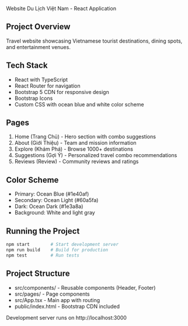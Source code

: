 Website Du Lịch Việt Nam - React Application

## Project Overview
Travel website showcasing Vietnamese tourist destinations, dining spots, and entertainment venues.

## Tech Stack
- React with TypeScript
- React Router for navigation
- Bootstrap 5 CDN for responsive design
- Bootstrap Icons
- Custom CSS with ocean blue and white color scheme

## Pages
1. Home (Trang Chủ) - Hero section with combo suggestions
2. About (Giới Thiệu) - Team and mission information
3. Explore (Khám Phá) - Browse 1000+ destinations
4. Suggestions (Gợi Ý) - Personalized travel combo recommendations
5. Reviews (Review) - Community reviews and ratings

## Color Scheme
- Primary: Ocean Blue (#1e40af)
- Secondary: Ocean Light (#60a5fa)
- Dark: Ocean Dark (#1e3a8a)
- Background: White and light gray

## Running the Project
```bash
npm start        # Start development server
npm run build    # Build for production
npm test         # Run tests
```

## Project Structure
- src/components/ - Reusable components (Header, Footer)
- src/pages/ - Page components
- src/App.tsx - Main app with routing
- public/index.html - Bootstrap CDN included

Development server runs on http://localhost:3000